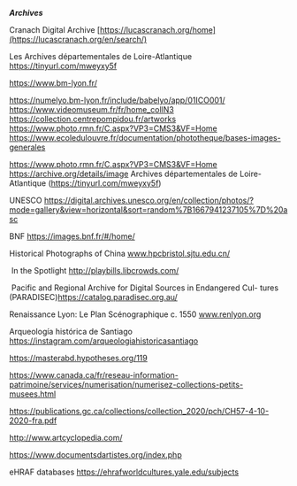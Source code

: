 ***Archives***

Cranach Digital Archive
[https://lucascranach.org/home](https://lucascranach.org/en/search/)

Les Archives départementales de Loire-Atlantique
https://tinyurl.com/mweyxy5f

https://www.bm-lyon.fr/

https://numelyo.bm-lyon.fr/include/babelyo/app/01ICO001/
https://www.videomuseum.fr/fr/home_collN3
https://collection.centrepompidou.fr/artworks
https://www.photo.rmn.fr/C.aspx?VP3=CMS3&VF=Home
https://www.ecoledulouvre.fr/documentation/phototheque/bases-images-generales

https://www.photo.rmn.fr/C.aspx?VP3=CMS3&VF=Home
https://archive.org/details/image
Archives départementales de Loire-Atlantique (https://tinyurl.com/mweyxy5f)

UNESCO https://digital.archives.unesco.org/en/collection/photos/?mode=gallery&view=horizontal&sort=random%7B1667941237105%7D%20asc

BNF
https://images.bnf.fr/#/home/

Historical Photographs of China www.hpcbristol.sjtu.edu.cn/

 In the Spotlight http://playbills.libcrowds.com/

 Pacific and Regional Archive for Digital Sources in Endangered Cul- tures (PARADISEC)https://catalog.paradisec.org.au/

Renaissance Lyon: Le Plan Scénographique c. 1550 www.renlyon.org

Arqueología histórica de Santiago https://instagram.com/arqueologiahistoricasantiago

https://masterabd.hypotheses.org/119

https://www.canada.ca/fr/reseau-information-patrimoine/services/numerisation/numerisez-collections-petits-musees.html

https://publications.gc.ca/collections/collection_2020/pch/CH57-4-10-2020-fra.pdf

http://www.artcyclopedia.com/

https://www.documentsdartistes.org/index.php

eHRAF databases
https://ehrafworldcultures.yale.edu/subjects
